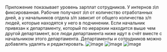 Приложение показывает уровень зарплат сотрудников. У интернов з\п фиксированная. Рабочие получают з\п от количество отработанных дней, а у начальников отдела
з/п зависит от общего количества з/п людей, которые находятся у него в подчинении. Если начальник привязан к департаменту, который по иерархии находится выше чем другой
департамент, все люди департамента ниже идут в счёт вместе с начальником этого департамента.
Департаменты и сотрудников можно добавлять удалять и редактировать.
![image](https://user-images.githubusercontent.com/36798277/187086509-576828e4-bbd2-454c-b951-c83d22dc9e09.png)
![image](https://user-images.githubusercontent.com/36798277/187086576-c97ee30d-23b1-48b5-bd6f-669cf398c4c2.png)
![image](https://user-images.githubusercontent.com/36798277/187086609-87fd0a91-8adc-431b-a133-821b187794b1.png)

